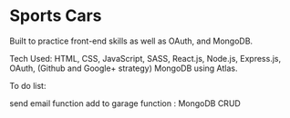 # Sports Cars

Built to practice front-end skills as well as OAuth, and MongoDB.

Tech Used: HTML, CSS, JavaScript, SASS,
React.js, Node.js, Express.js, OAuth, (Github and Google+ strategy)
MongoDB using Atlas.

To do list:

send email function
add to garage function : MongoDB CRUD
